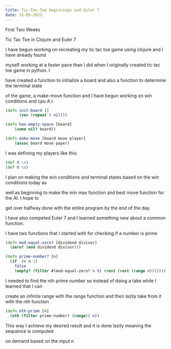```yaml
---
title: Tic-Tac-Toe beginnings and Euler 7
date: 15-05-2023
---
```



First Two Weeks


Tic Tac Toe in Clojure and Euler 7




I have begun working on recreating my tic tac toe game using clojure and I have already found 

myself working at a faster pace than I did when I originally created tic tac toe game in python. I 

have created a function to initialize a board and also a function to determine the terminal state 

of the game, a make-move function and I have begun working on win conditions and cpu A.I.



```clojure
(defn init-board []
	  (vec (repeat 9 nil)))

(defn has-empty-space [board]
	(some nil? board))

(defn make-move [board move player]
	(assoc board move payer)
```
I was defining my players like this:
```clojure
(def X \x)
(def O \o)

```
I plan on making the win conditions and terminal states based on the win conditions today as 

well as beginning to make the min max function and best move function for the AI. I hope to 

get over halfway done with the entire program by the end of the day.



I have also competed Euler 7 and I learned something new about a common function.

I have two functions that I started with for checking if a number is prime

```clojure
(defn mod-equal-zero? [dividend divisor]
  (zero? (mod dividend divisor)))

(defn prime-number? [n]
  (if  (= n 1)
    false
    (empty? (filter #(mod-equal-zero? n %) (rest (rest (range n)))))))
```


I needed to find the nth prime number so instead of doing a take while I learned that I can 

create an infinite range with the range function and then lazily take from it with the nth function
```clojure
(defn nth-prime [n]
  (nth (filter prime-number? (range)) n))
```
This way I achieve my desired result and it is done lazily meaning the sequence is computed 

on demand based on the input n

